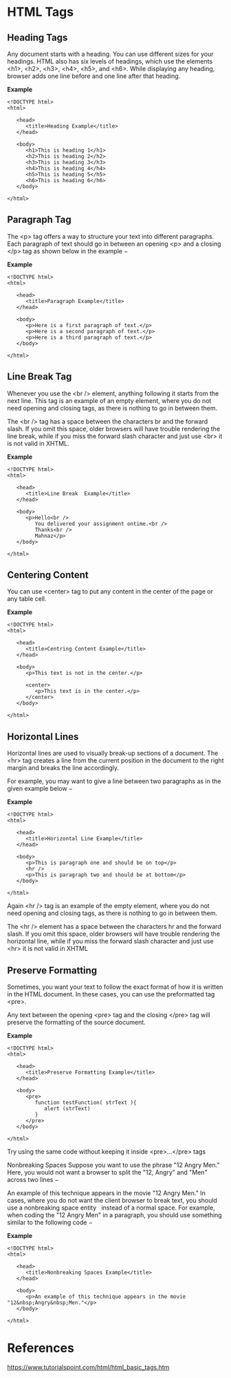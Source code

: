 # HTML Tags

## Heading Tags
Any document starts with a heading. You can use different sizes for your headings. HTML also has six levels of headings, which use the elements \<h1>, \<h2>, \<h3>, \<h4>, \<h5>, and \<h6>. While displaying any heading, browser adds one line before and one line after that heading.

**Example**
```
<!DOCTYPE html>
<html>

   <head>
      <title>Heading Example</title>
   </head>

   <body>
      <h1>This is heading 1</h1>
      <h2>This is heading 2</h2>
      <h3>This is heading 3</h3>
      <h4>This is heading 4</h4>
      <h5>This is heading 5</h5>
      <h6>This is heading 6</h6>
   </body>

</html>
```

## Paragraph Tag
The \<p> tag offers a way to structure your text into different paragraphs. Each paragraph of text should go in between an opening \<p> and a closing \</p> tag as shown below in the example −

**Example**

```
<!DOCTYPE html>
<html>

   <head>
      <title>Paragraph Example</title>
   </head>

   <body>
      <p>Here is a first paragraph of text.</p>
      <p>Here is a second paragraph of text.</p>
      <p>Here is a third paragraph of text.</p>
   </body>

</html>
```


## Line Break Tag
Whenever you use the \<br /> element, anything following it starts from the next line. This tag is an example of an empty element, where you do not need opening and closing tags, as there is nothing to go in between them.

The \<br /> tag has a space between the characters br and the forward slash. If you omit this space, older browsers will have trouble rendering the line break, while if you miss the forward slash character and just use \<br> it is not valid in XHTML.

**Example**

```
<!DOCTYPE html>
<html>

   <head>
      <title>Line Break  Example</title>
   </head>

   <body>
      <p>Hello<br />
         You delivered your assignment ontime.<br />
         Thanks<br />
         Mahnaz</p>
   </body>

</html>
```

## Centering Content
You can use \<center> tag to put any content in the center of the page or any table cell.

**Example**

```
<!DOCTYPE html>
<html>

   <head>
      <title>Centring Content Example</title>
   </head>

   <body>
      <p>This text is not in the center.</p>

      <center>
         <p>This text is in the center.</p>
      </center>
   </body>

</html>
```

## Horizontal Lines
Horizontal lines are used to visually break-up sections of a document. The \<hr> tag creates a line from the current position in the document to the right margin and breaks the line accordingly.

For example, you may want to give a line between two paragraphs as in the given example below −

**Example**

```
<!DOCTYPE html>
<html>

   <head>
      <title>Horizontal Line Example</title>
   </head>

   <body>
      <p>This is paragraph one and should be on top</p>
      <hr />
      <p>This is paragraph two and should be at bottom</p>
   </body>

</html>
```


Again \<hr /> tag is an example of the empty element, where you do not need opening and closing tags, as there is nothing to go in between them.

The \<hr /> element has a space between the characters hr and the forward slash. If you omit this space, older browsers will have trouble rendering the horizontal line, while if you miss the forward slash character and just use \<hr> it is not valid in XHTML

## Preserve Formatting
Sometimes, you want your text to follow the exact format of how it is written in the HTML document. In these cases, you can use the preformatted tag \<pre>.

Any text between the opening \<pre> tag and the closing \</pre> tag will preserve the formatting of the source document.

**Example**

```
<!DOCTYPE html>
<html>

   <head>
      <title>Preserve Formatting Example</title>
   </head>

   <body>
      <pre>
         function testFunction( strText ){
            alert (strText)
         }
      </pre>
   </body>

</html>
```


Try using the same code without keeping it inside \<pre>...\</pre> tags

Nonbreaking Spaces
Suppose you want to use the phrase "12 Angry Men." Here, you would not want a browser to split the "12, Angry" and "Men" across two lines −

An example of this technique appears in the movie "12 Angry Men."
In cases, where you do not want the client browser to break text, you should use a nonbreaking space entity &nbsp; instead of a normal space. For example, when coding the "12 Angry Men" in a paragraph, you should use something similar to the following code −

**Example**

```
<!DOCTYPE html>
<html>

   <head>
      <title>Nonbreaking Spaces Example</title>
   </head>

   <body>
      <p>An example of this technique appears in the movie "12&nbsp;Angry&nbsp;Men."</p>
   </body>

</html>
```

# References
https://www.tutorialspoint.com/html/html_basic_tags.htm
